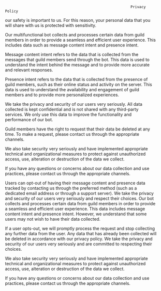                                                               Privacy Policy



our safety is important to us. For this reason, your personal data that you will share with us is protected with sensitivity.

Our multifunctional bot collects and processes certain data from guild members in order to provide a seamless and efficient user experience.
This includes data such as message content intent and presence intent.

Message content intent refers to the data that is collected from the messages that guild members send through the bot. This data is used to understand the intent behind the message and to provide more accurate and relevant responses.

Presence intent refers to the data that is collected from the presence of guild members, such as their online status and activity on the server.
This data is used to understand the availability and engagement of guild members and to provide more personalized experiences.

We take the privacy and security of our users very seriously. All data collected is kept confidential and is not shared with any third-party services. We only use this data to improve the functionality and performance of our bot.

Guild members have the right to request that their data be deleted at any time. To make a request, please contact us through the appropriate channels.

We also take security very seriously and have implemented appropriate technical and organizational measures to protect against unauthorized access, use, alteration or destruction of the data we collect.

If you have any questions or concerns about our data collection and use practices, please contact us through the appropriate channels.

Users can opt-out of having their message content and presence data tracked by contacting us through the preferred method (such as a dedicated email address or through a support server). We take the privacy and security of our users very seriously and respect their choices. Our bot collects and processes certain data from guild members in order to provide a seamless and efficient user experience. This data includes message content intent and presence intent. However, we understand that some users may not wish to have their data collected.

If a user opts-out, we will promptly process the request and stop collecting any further data from the user. Any data that has already been collected will be deleted in accordance with our privacy policy. We take the privacy and security of our users very seriously and are committed to respecting their choices.

We also take security very seriously and have implemented appropriate technical and organizational measures to protect against unauthorized access, use, alteration or destruction of the data we collect.

If you have any questions or concerns about our data collection and use practices, please contact us through the appropriate channels.

